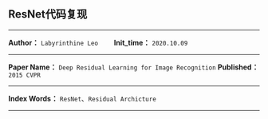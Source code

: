 ## ResNet代码复现

***
**Author：** `Labyrinthine Leo`&emsp;&emsp; **Init_time：**  `2020.10.09`

***
**Paper Name：**  `Deep Residual Learning for Image Recognition`
**Published：** `2015 CVPR`

***
**Index Words：** `ResNet`、`Residual Archicture`

***
